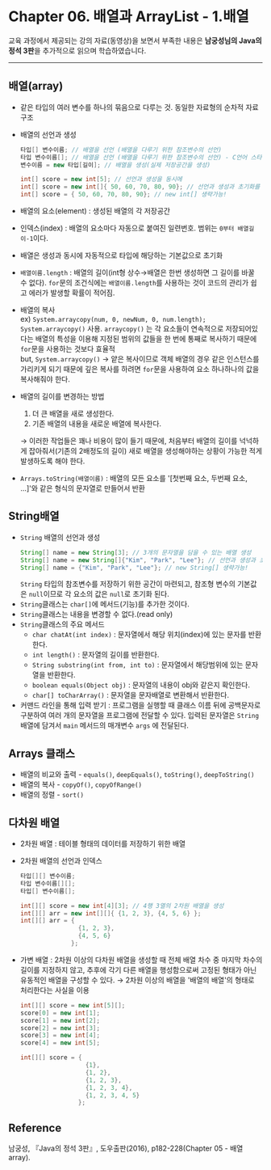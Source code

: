 # Chapter 06. 배열과 ArrayList - 1.배열

교육 과정에서 제공되는 강의 자료(동영상)을 보면서 부족한 내용은 **남궁성님의 Java의 정석 3판**을 추가적으로 읽으며 학습하였습니다.

---

## 배열(array)

- 같은 타입의 여러 변수를 하나의 묶음으로 다루는 것. 동일한 자료형의 순차적 자료 구조
- 배열의 선언과 생성

  ```java
  타입[] 변수이름; // 배열을 선언 (배열을 다루기 위한 참조변수의 선언)
  타입 변수이름[]; // 배열을 선언 (배열을 다루기 위한 참조변수의 선언) - C언어 스타일
  변수이름 = new 타입[길이]; // 배열을 생성(실제 저장공간을 생성)

  int[] score = new int[5]; // 선언과 생성을 동시에
  int[] score = new int[]{ 50, 60, 70, 80, 90}; // 선언과 생성과 초기화를 동시에
  int[] score = { 50, 60, 70, 80, 90}; // new int[] 생략가능!
  ```

- 배열의 요소(element) : 생성된 배열의 각 저장공간
- 인덱스(index) : 배열의 요소마다 자동으로 붙여진 일련번호. 범위는 `0부터 배열길이-1`이다.
- 배열은 생성과 동시에 자동적으로 타입에 해당하는 기본값으로 초기화
- `배열이름.length` : 배열의 길이(int형 상수→배열은 한번 생성하면 그 길이를 바꿀 수 없다). `for`문의 조건식에는 `배열이름.length`를 사용하는 것이 코드의 관리가 쉽고 에러가 발생할 확률이 적어짐.
- 배열의 복사  
  ex) `System.arraycopy(num, 0, newNum, 0, num.length);`  
  `System.arraycopy()` 사용. `arraycopy()` 는 각 요소들이 연속적으로 저장되어있다는 배열의 특성을 이용해 지정된 범위의 값들을 한 번에 통째로 복사하기 때문에 `for`문을 사용하는 것보다 효율적  
  but, `System.arraycopy()` → 얕은 복사이므로 객체 배열의 경우 같은 인스턴스를 가리키게 되기 때문에 깊은 복사를 하려면 `for`문을 사용하여 요소 하나하나의 값을 복사해줘야 한다.
- 배열의 길이를 변경하는 방법

  1. 더 큰 배열을 새로 생성한다.
  2. 기존 배열의 내용을 새로운 배열에 복사한다.

  → 이러한 작업들은 꽤나 비용이 많이 들기 때문에, 처음부터 배열의 길이를 넉넉하게 잡아줘서(기존의 2배정도의 길이) 새로 배열을 생성해야하는 상황이 가능한 적게 발생하도록 해야 한다.

- `Arrays.toString(배열이름)` : 배열의 모든 요소를 '[첫번째 요소, 두번째 요소, ...]'와 같은 형식의 문자열로 만들어서 반환

## String배열

- `String` 배열의 선언과 생성
  ```java
  String[] name = new String[3]; // 3개의 문자열을 담을 수 있는 배열 생성
  String[] name = new String[]{"Kim", "Park", "Lee"}; // 선언과 생성과 초기화를 동시에
  String[] name = {"Kim", "Park", "Lee"}; // new String[] 생략가능!
  ```
  `String` 타입의 참조변수를 저장하기 위한 공간이 마련되고, 참조형 변수의 기본값은 `null`이므로 각 요소의 값은 `null`로 초기화 된다.
- `String`클래스는 `char[]`에 메서드(기능)를 추가한 것이다.
- `String`클래스는 내용을 변경할 수 없다.(read only)
- `String`클래스의 주요 메서드
  - `char chatAt(int index)` : 문자열에서 해당 위치(index)에 있는 문자를 반환한다.
  - `int length()` : 문자열의 길이를 반환한다.
  - `String substring(int from, int to)` : 문자열에서 해당범위에 있는 문자열을 반환한다.
  - `boolean equals(Object obj)` : 문자열의 내용이 obj와 같은지 확인한다.
  - `char[] toCharArray()` : 문자열을 문자배열로 변환해서 반환한다.
- 커맨드 라인을 통해 입력 받기 : 프로그램을 실행할 때 클래스 이름 뒤에 공백문자로 구분하여 여러 개의 문자열을 프로그램에 전달할 수 있다. 입력된 문자열은 `String` 배열에 담겨서 `main` 메서드의 매개변수 `args` 에 전달된다.

## Arrays 클래스

- 배열의 비교와 출력 - `equals()`, `deepEquals()`, `toString()`, `deepToString()`
- 배열의 복사 - `copyOf()`, `copyOfRange()`
- 배열의 정렬 - `sort()`

## 다차원 배열

- 2차원 배열 : 테이블 형태의 데이터를 저장하기 위한 배열
- 2차원 배열의 선언과 인덱스

  ```java
  타입[][] 변수이름;
  타입 변수이름[][];
  타입[] 변수이름[];

  int[][] score = new int[4][3]; // 4행 3열의 2차원 배열을 생성
  int[][] arr = new int[][]{ {1, 2, 3}, {4, 5, 6} };
  int[][] arr = {
                  {1, 2, 3},
                  {4, 5, 6}
                };
  ```

- 가변 배열 : 2차원 이상의 다차원 배열을 생성할 때 전체 배열 차수 중 마지막 차수의 길이를 지정하지 않고, 추후에 각기 다른 배열을 행성함으로써 고정된 형태가 아닌 유동적인 배열을 구성할 수 있다. → 2차원 이상의 배열을 '배열의 배열'의 형태로 처리한다는 사실을 이용

  ```java
  int[][] score = new int[5][];
  score[0] = new int[1];
  score[1] = new int[2];
  score[2] = new int[3];
  score[3] = new int[4];
  score[4] = new int[5];

  int[][] score = {
                    {1},
                    {1, 2},
                    {1, 2, 3},
                    {1, 2, 3, 4},
                    {1, 2, 3, 4, 5}
                  };
  ```

## Reference

남궁성, 『Java의 정석 3판』, 도우출판(2016), p182-228(Chapter 05 - 배열 array).
